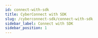 ```yaml
---
id: connect-with-sdk
title: CyberConnect with SDK
slug: /cyberconnect-sdk/connect-with-sdk
sidebar_label: Connect with SDK
sidebar_position: 1
---
```

